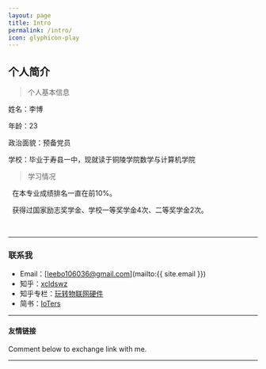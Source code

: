 ```yaml
---
layout: page
title: Intro
permalink: /intro/
icon: glyphicon-play
---
```


## 个人简介

> 个人基本信息


   姓名：李博
   
   年龄：23
   
   政治面貌：预备党员
   
   学校：毕业于寿县一中，现就读于铜陵学院数学与计算机学院
   
> 学习情况

   在本专业成绩排名一直在前10%。

   获得过国家励志奖学金、学校一等奖学金4次、二等奖学金2次。
   
   
  
   
  

   

---

### 联系我

* Email：[leebo106036@gmail.com](mailto:{{ site.email }})
* 知乎：[xcldswz](https://www.zhihu.com/people/xcldswz)
* 知乎专栏：[玩转物联网硬件](https://zhuanlan.zhihu.com/ioters)
* 简书：[IoTers](http://www.jianshu.com/users/e67611a6379b/)


---

#### 友情链接


Comment below to exchange link with me.  

---
